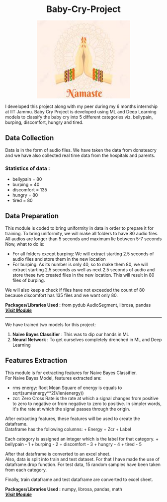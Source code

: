 
# <h1 align=center>Baby-Cry-Project</h1>

<p align="center">
  <img width='300' height='250' src='/Assets/Namaste.jpg'> 
</p>

I developed this project along with my peer during my 6 months internship at IIT Jammu. Baby Cry Project is developed using ML and Deep Learning models to classify the baby cry into 5 different categories viz. bellypain, burping, discomfort, hungry and tired.

## Data Collection 
Data is in the form of audio files. We have taken the data from donateacry and we have also collected real time data from the hospitals and parents.

### **Statistics of data :**

  + bellypain = 80
  + burping = 40
  + discomfort = 135
  + hungry = 80
  + tired = 80
  
## **Data Preparation**  
This module is coded to bring uniformity in data in order to prepare it for training.
To bring uniformity, we will make all folders to have 80 audio files. All audios are longer than 5 seconds and maximum lie between 5-7 seconds Now, what to do is:

  + For all folders except burping: We will extract starting 2.5 seconds of audio files and store them in the new location
  + For burping: As its number is only 40, so to make them 80, we will extract starting 2.5 seconds as well as next 2.5 seconds of audio and store these two created       files in the new location. This will result in 80 files of burping.
  
We will also keep a check if files have not exceeded the count of 80 because discomfort has 135 files and we want only 80.

**Packages/Libraries Used :** from pydub AudioSegment, librosa, pandas <br>
 <a href='/Data Preparation.ipynb'> <strong> <em> Visit Module </strong> </em> </a>
 
 <hr>
 
 We have trained two models for this project:
  1. **Naive Bayes Classifier** : This was to dip our hands in ML
  2. **Neural Network** : To get ourselves completely drenched in ML and Deep Learning
  
  ## **Features Extraction**  
  This module is for extracting features for Naive Bayes Classifier.<br>
  For Naive Bayes Model, features extracted are:
   + rms energy: Root Mean Square of energy is equals to sqrt(sum(energy**2))/len(energy))
   + zcr: Zero Cross Rate is the rate at which a signal changes from positive to zero to negative or from negative to zero to positive. In simpler words, it's the rate at which the signal passes through the origin.
   
   After extracting features, these features will be used to create the dataframe.<br>
   Dataframe has the following columns:
    + Energy 
    + Zcr 
    + Label
    
   Each category is assigned an integer which is the label for that category.
    + bellypain - 1
    + burping - 2
    + discomfort - 3
    + hungry - 4
    + tired - 5
    
   After that dataframe is converted to an excel sheet.<br>
   Also, data is split into train and test dataset. For that I have made the use of dataframe.drop function.
   For test data, 15 random samples have been taken from each category.
   
   Finally, train dataframe and test dataframe are converted to excel sheet.
   
   **Packages/Libraries Used :** numpy, librosa, pandas, math <br>
   <a href='/Features Extraction.ipynb'> <strong> <em> Visit Module </strong> </em> </a>
   
